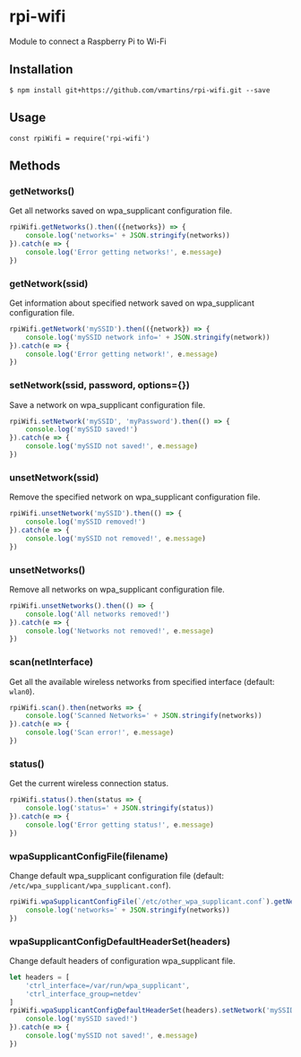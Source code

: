 # rpi-wifi

Module to connect a Raspberry Pi to Wi-Fi

## Installation
	$ npm install git+https://github.com/vmartins/rpi-wifi.git --save

## Usage
    const rpiWifi = require('rpi-wifi')

## Methods

### getNetworks()
Get all networks saved on wpa_supplicant configuration file.
````javascript
rpiWifi.getNetworks().then(({networks}) => {
    console.log('networks=' + JSON.stringify(networks))
}).catch(e => {
    console.log('Error getting networks!', e.message)
})
````

### getNetwork(ssid)
Get information about specified network saved on wpa_supplicant configuration file.
````javascript
rpiWifi.getNetwork('mySSID').then(({network}) => {
    console.log('mySSID network info=' + JSON.stringify(network))
}).catch(e => {
    console.log('Error getting network!', e.message)
})
````

### setNetwork(ssid, password, options={})
Save a network on wpa_supplicant configuration file.
````javascript
rpiWifi.setNetwork('mySSID', 'myPassword').then(() => {
    console.log('mySSID saved!')
}).catch(e => {
    console.log('mySSID not saved!', e.message)
})
````

### unsetNetwork(ssid)
Remove the specified network on wpa_supplicant configuration file.
````javascript
rpiWifi.unsetNetwork('mySSID').then(() => {
    console.log('mySSID removed!')
}).catch(e => {
    console.log('mySSID not removed!', e.message)
})
````

### unsetNetworks()
Remove all networks on wpa_supplicant configuration file.
````javascript
rpiWifi.unsetNetworks().then(() => {
    console.log('All networks removed!')
}).catch(e => {
    console.log('Networks not removed!', e.message)
})
````

### scan(netInterface)
Get all the available wireless networks from specified interface (default: `wlan0`).
````javascript
rpiWifi.scan().then(networks => {
    console.log('Scanned Networks=' + JSON.stringify(networks))
}).catch(e => {
    console.log('Scan error!', e.message)
})
````

### status()
Get the current wireless connection status.
````javascript
rpiWifi.status().then(status => {
    console.log('status=' + JSON.stringify(status))
}).catch(e => {
    console.log('Error getting status!', e.message)
})
````

### wpaSupplicantConfigFile(filename)
Change default wpa_supplicant configuration file (default: `/etc/wpa_supplicant/wpa_supplicant.conf`).
````javascript
rpiWifi.wpaSupplicantConfigFile(`/etc/other_wpa_supplicant.conf`).getNetworks().then(({networks}) => {
    console.log('networks=' + JSON.stringify(networks))
})
````

### wpaSupplicantConfigDefaultHeaderSet(headers)
Change default headers of configuration wpa_supplicant file.
````javascript
let headers = [
    'ctrl_interface=/var/run/wpa_supplicant',
    'ctrl_interface_group=netdev'
]
rpiWifi.wpaSupplicantConfigDefaultHeaderSet(headers).setNetwork('mySSID', 'myPassword').then(() => {
    console.log('mySSID saved!')
}).catch(e => {
    console.log('mySSID not saved!', e.message)
})
````